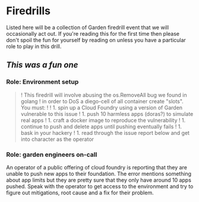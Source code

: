 # Firedrills

Listed here will be a collection of Garden firedrill event that we will
occasionally act out. If you're reading this for the first time then please
don't spoil the fun for yourself by reading on unless you have a particular
role to play in this drill.

## *This was a fun one*

### Role: Environment setup

>! This firedrill will involve abusing the os.RemoveAll bug we found in golang
>! in order to DoS a diego-cell of all container create "slots". You must:
>!
>! 1. spin up a Cloud Foundry using a version of Garden vulnerable to this issue
>! 1. push 10 harmless apps (doras?) to simulate real apps
>! 1. craft a docker image to reproduce the vulnerability
>! 1. continue to push and delete apps until pushing eventually fails
>! 1. bask in your hackery
>! 1. read through the issue report below and get into character as the operator

### Role: garden engineers on-call

An operator of a public offering of cloud foundry is reporting that they are
unable to push new apps to their foundation. The error mentions something about
app limits but they are pretty sure that they only have around 10 apps pushed.
Speak with the operator to get access to the environment and try to figure out
mitigations, root cause and a fix for their problem.
